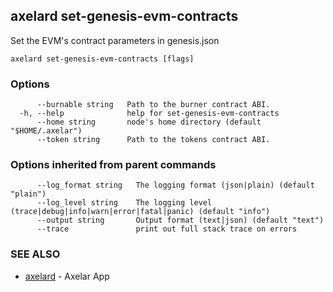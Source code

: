 ## axelard set-genesis-evm-contracts

Set the EVM's contract parameters in genesis.json

```
axelard set-genesis-evm-contracts [flags]
```

### Options

```
      --burnable string   Path to the burner contract ABI.
  -h, --help              help for set-genesis-evm-contracts
      --home string       node's home directory (default "$HOME/.axelar")
      --token string      Path to the tokens contract ABI.
```

### Options inherited from parent commands

```
      --log_format string   The logging format (json|plain) (default "plain")
      --log_level string    The logging level (trace|debug|info|warn|error|fatal|panic) (default "info")
      --output string       Output format (text|json) (default "text")
      --trace               print out full stack trace on errors
```

### SEE ALSO

- [axelard](axelard.md)	 - Axelar App

